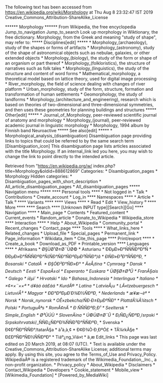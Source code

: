 The following text has been accessed from https://en.wikipedia.org/wiki/Morphology at Thu Aug 8 23:32:47 IST 2019
Creative_Commons_Attribution-ShareAlike_License




















****** Morphology ******
From Wikipedia, the free encyclopedia
Jump_to_navigation Jump_to_search
 Look up morphology in Wiktionary, the free dictionary.
Morphology, from the Greek and meaning "study of shape", may refer to:
***** Disciplines[edit] *****
    * Morphology_(archaeology), study of the shapes or forms of artifacts
    * Morphology_(astronomy), study of the shape of astronomical objects such
      as nebulae, galaxies, or other extended objects
    * Morphology_(biology), the study of the form or shape of an organism or
      part thereof
    * Morphology_(folkloristics), the structure of narratives such as folk
      tales
    * Morphology_(linguistics), the study of the structure and content of word
      forms
    * Mathematical_morphology, a theoretical model based on lattice theory,
      used for digital image processing
    * River_morphology, the field of science dealing with changes of river
      platform
    * Urban_morphology, study of the form, structure, formation and
      transformation of human settlements
    * Geomorphology, the study of landforms
    * Morphology_(architecture_and_engineering), research which is based on
      theories of two-dimensional and three-dimensional symmetries, and then
      uses these geometries for planning buildings and structures
***** Other[edit] *****
    * Journal_of_Morphology, peer-reviewed scientific journal of anatomy and
      morphology
    * Morphology_(journal), peer-reviewed academic journal in linguistic
      morphology
    * Morphology, 1994 album by Finnish band Neuroactive
***** See also[edit] *****
    * Morphological_analysis_(disambiguation)
                      Disambiguation page providing links to topics that could
                      be referred to by the same search term
[Disambiguation_icon] This disambiguation page lists articles associated with
                      the title Morphology.
                      If an internal_link led you here, you may wish to change
                      the link to point directly to the intended article.

Retrieved from "https://en.wikipedia.org/w/
index.php?title=Morphology&oldid=888612869"
Categories:
    * Disambiguation_pages
    * Morphology
Hidden categories:
    * Disambiguation_pages_with_short_description
    * All_article_disambiguation_pages
    * All_disambiguation_pages
***** Navigation menu *****
**** Personal tools ****
    * Not logged in
    * Talk
    * Contributions
    * Create_account
    * Log_in
**** Namespaces ****
    * Article
    * Talk
⁰
**** Variants ****
**** Views ****
    * Read
    * Edit
    * View_history
⁰
**** More ****
**** Search ****
[Unknown INPUT type][Search][Go]
**** Navigation ****
    * Main_page
    * Contents
    * Featured_content
    * Current_events
    * Random_article
    * Donate_to_Wikipedia
    * Wikipedia_store
**** Interaction ****
    * Help
    * About_Wikipedia
    * Community_portal
    * Recent_changes
    * Contact_page
**** Tools ****
    * What_links_here
    * Related_changes
    * Upload_file
    * Special_pages
    * Permanent_link
    * Page_information
    * Wikidata_item
    * Cite_this_page
**** Print/export ****
    * Create_a_book
    * Download_as_PDF
    * Printable_version
**** Languages ****
    * Afrikaans
    * Ø§ÙØ¹Ø±Ø¨ÙØ©
    * Asturianu
    * ÐÐµÐ»Ð°ÑÑÑÐºÐ°Ñ
    * ÐÐµÐ»Ð°ÑÑÑÐºÐ°Ñ_(ÑÐ°ÑÐ°ÑÐºÐµÐ²ÑÑÐ°)â
    * ÐÑÐ»Ð³Ð°ÑÑÐºÐ¸
    * Bosanski
    * CatalÃ 
    * Ð§ÓÐ²Ð°ÑÐ»Ð°
    * ÄeÅ¡tina
    * Cymraeg
    * Dansk
    * Deutsch
    * Eesti
    * EspaÃ±ol
    * Esperanto
    * Euskara
    * ÙØ§Ø±Ø³Û
    * FranÃ§ais
    * Galego
    * íêµ­ì´
    * Hrvatski
    * Ido
    * Bahasa_Indonesia
    * Interlingua
    * Italiano
    * ×¢××¨××ª
    * á¥áá áá£áá
    * KurdÃ®
    * Latina
    * LatvieÅ¡u
    * LÃ«tzebuergesch
    * LietuviÅ³
    * Magyar
    * ÐÐ°ÐºÐµÐ´Ð¾Ð½ÑÐºÐ¸
    * Nederlands
    * æ¥æ¬èª
    * Norsk
    * Norsk_nynorsk
    * OÊ»zbekcha/ÑÐ·Ð±ÐµÐºÑÐ°
    * PlattdÃ¼Ã¼tsch
    * Polski
    * PortuguÃªs
    * RomÃ¢nÄ
    * Ð ÑÑÑÐºÐ¸Ð¹
    * Seeltersk
    * Simple_English
    * Ø³ÙÚÙ
    * SlovenÄina
    * Ú©ÙØ±Ø¯Û
    * Ð¡ÑÐ¿ÑÐºÐ¸_/_srpski
    * Srpskohrvatski_/_ÑÑÐ¿ÑÐºÐ¾ÑÑÐ²Ð°ÑÑÐºÐ¸
    * Svenska
    * Ð¢Ð°ÑÐ°ÑÑÐ°/tatarÃ§a
    * à¹à¸à¸¢
    * Ð¢Ð¾Ò·Ð¸ÐºÓ£
    * TÃ¼rkÃ§e
    * Ð£ÐºÑÐ°ÑÐ½ÑÑÐºÐ°
    * Tiáº¿ng_Viá»t
    * ä¸­æ
Edit_links
    * This page was last edited on 20 March 2019, at 08:07 (UTC).
    * Text is available under the Creative_Commons_Attribution-ShareAlike
      License; additional terms may apply. By using this site, you agree to the
      Terms_of_Use and Privacy_Policy. WikipediaÂ® is a registered trademark of
      the Wikimedia_Foundation,_Inc., a non-profit organization.
    * Privacy_policy
    * About_Wikipedia
    * Disclaimers
    * Contact_Wikipedia
    * Developers
    * Cookie_statement
    * Mobile_view
    * [Wikimedia_Foundation]
    * [Powered_by_MediaWiki]
